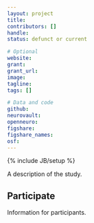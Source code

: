 ```yaml
---
layout: project
title:
contributors: []
handle:
status: defunct or current

# Optional
website:
grant:
grant_url:
image:
tagline:
tags: []

# Data and code
github:
neurovault:
openneuro:
figshare:
figshare_names:
osf:
---
```

{% include JB/setup %}

A description of the study.

## Participate

Information for participants.
